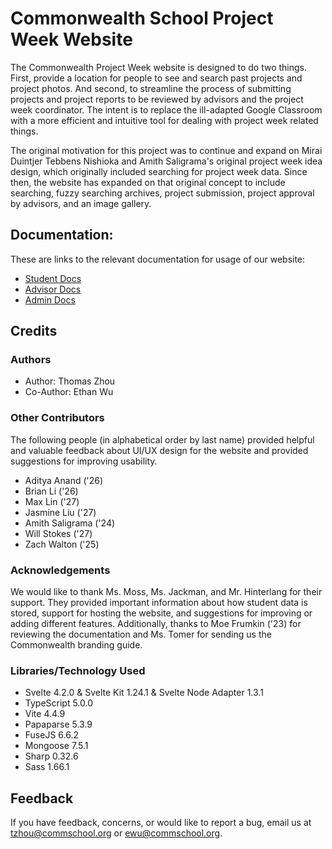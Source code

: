 # Commonwealth School Project Week Website

The Commonwealth Project Week website is designed to do two things. First, provide a location for people to see and search past projects and project photos. And second, to streamline the process of submitting projects and project reports to be reviewed by advisors and the project week coordinator. The intent is to replace the ill-adapted Google Classroom with a more efficient and intuitive tool for dealing with project week related things.

The original motivation for this project was to continue and expand on Mirai Duintjer Tebbens Nishioka and Amith Saligrama's original project week idea design, which originally included searching for project week data. Since then, the website has expanded on that original concept to include searching, fuzzy searching archives, project submission, project approval by advisors, and an image gallery.


## Documentation:

These are links to the relevant documentation for usage of our website:
- [Student Docs](link)
- [Advisor Docs](link)
- [Admin Docs](link)


## Credits

### Authors

- Author: Thomas Zhou
- Co-Author: Ethan Wu

### Other Contributors

The following people (in alphabetical order by last name) provided helpful and valuable feedback about UI/UX design for the website and provided suggestions for improving usability.

- Aditya Anand ('26)
- Brian Li ('26)
- Max Lin ('27)
- Jasmine Liu ('27)
- Amith Saligrama ('24)
- Will Stokes ('27)
- Zach Walton ('25)

### Acknowledgements 

We would like to thank Ms. Moss, Ms. Jackman, and Mr. Hinterlang for their support. They provided important information about how student data is stored, support for hosting the website, and suggestions for improving or adding different features. Additionally, thanks to Moe Frumkin ('23) for reviewing the documentation and Ms. Tomer for sending us the Commonwealth branding guide. 


### Libraries/Technology Used

- Svelte 4.2.0 & Svelte Kit 1.24.1 & Svelte Node Adapter 1.3.1
- TypeScript 5.0.0
- Vite 4.4.9
- Papaparse 5.3.9
- FuseJS 6.6.2
- Mongoose 7.5.1
- Sharp 0.32.6
- Sass 1.66.1


## Feedback

If you have feedback, concerns, or would like to report a bug, email us at tzhou@commschool.org or ewu@commschool.org.